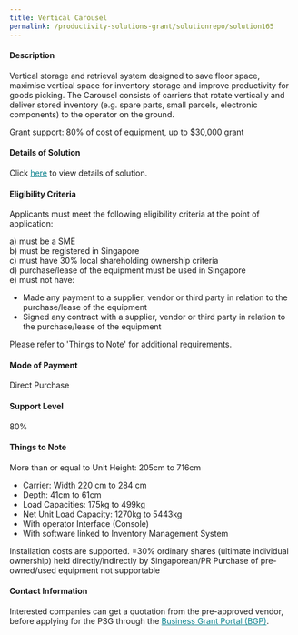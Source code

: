 ```yaml
---
title: Vertical Carousel
permalink: /productivity-solutions-grant/solutionrepo/solution165
---
```


#### Description

Vertical storage and retrieval system designed to save floor space, maximise vertical space for inventory storage and improve productivity for goods picking. The Carousel consists of carriers that rotate vertically and deliver stored inventory (e.g. spare parts, small parcels, electronic components) to the operator on the ground.

Grant support: 80% of cost of equipment, up to $30,000 grant

#### Details of Solution

Click <a href='' style='color:#037e8a'>here</a> to view details of solution.

#### Eligibility Criteria

Applicants must meet the following eligibility criteria at the point of application:

a) must be a SME <br>
b) must be registered in Singapore <br>
c) must have 30% local shareholding ownership criteria <br>
d) purchase/lease of the equipment must be used in Singapore <br>
e) must not have:
- Made any payment to a supplier, vendor or third party in relation to the purchase/lease of the equipment
- Signed any contract with a supplier, vendor or third party in relation to the purchase/lease of the equipment

Please refer to 'Things to Note' for additional requirements.

#### Mode of Payment
Direct Purchase

#### Support Level
80%

#### Things to Note
More than or equal to Unit Height: 205cm to 716cm 
- Carrier: Width 220 cm to 284 cm
- Depth: 41cm to 61cm
- Load Capacities: 175kg to 499kg 
- Net Unit Load Capacity: 1270kg to 5443kg
- With operator Interface (Console)
- With software linked to Inventory Management System 

Installation costs are supported. 
=30% ordinary shares (ultimate individual ownership) held directly/indirectly by Singaporean/PR
Purchase of pre-owned/used equipment not supportable

#### Contact Information


Interested companies can get a quotation from the pre-approved vendor, before applying for the PSG through the <a target='_blank' style='color:#037e8a' href='https://www.businessgrants.gov.sg/'>Business Grant Portal (BGP)</a>.
